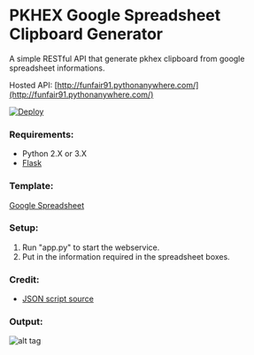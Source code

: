 # PKHEX Google Spreadsheet Clipboard Generator
A simple RESTful API that generate pkhex clipboard from google spreadsheet informations.

Hosted API: [http://funfair91.pythonanywhere.com/](http://funfair91.pythonanywhere.com/)

[![Deploy](https://www.herokucdn.com/deploy/button.svg)](https://heroku.com/deploy)

### Requirements:
- Python 2.X or 3.X
- [Flask](http://flask.pocoo.org/)

### Template:
[Google Spreadsheet](https://docs.google.com/spreadsheets/d/1UhGUFz6vRir5NFJ8kf0-siQF7JFvStX5ZvMYCHihlA4/edit?usp=sharing)

### Setup:
1. Run "app.py" to start the webservice.
2. Put in the information required in the spreadsheet boxes.

### Credit:
- [JSON script source](https://script.google.com/d/143u0RLuppsmYJ0B3wzo6i0jZYSfIFV2NLJMHPM-Sqczpr9bLwdffc-Wx/edit?usp=sharing)

### Output:
![alt tag](https://raw.githubusercontent.com/N3evin/pkhex-spreadsheet-genearator/master/output.PNG)
